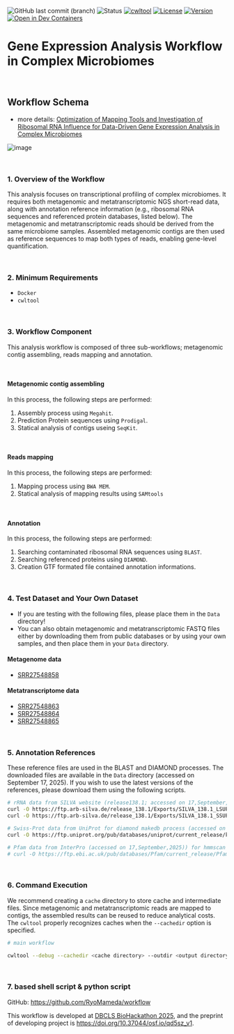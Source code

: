 
![GitHub last commit (branch)](https://img.shields.io/github/last-commit/RyoMameda/workflow_cwl/main)
![Status](https://img.shields.io/badge/status-development-yellow)
[![cwltool](https://img.shields.io/badge/cwltool-3.1.20250110105449-success)](https://github.com/common-workflow-language/cwltool/releases/tag/3.1.20250110105449)
[![License](https://img.shields.io/badge/License-MIT-blue.svg)](./LICENSE)
[![Version](https://img.shields.io/badge/version-1.0-brightgreen)](https://github.com/RyoMameda/ComplexMicrobiome_GeneExpression_CWL/releases/tag/v1.0)
[![Open in Dev Containers](https://img.shields.io/static/v1?label=Dev%20Containers&message=python3.11&color=blue&logo=docker)](https://github.com/yonesora56/plant2human/tree/main/.devcontainer)

# Gene Expression Analysis Workflow in Complex Microbiomes

&nbsp;

## Workflow Schema 
- more details: [Optimization of Mapping Tools and Investigation of Ribosomal RNA Influence for Data-Driven Gene Expression Analysis in Complex Microbiomes](https://doi.org/10.3390/microorganisms13050995)

![image](./image/microorganisms-13-00995-g001.png)

&nbsp;

### 1. Overview of the Workflow

This analysis focuses on transcriptional profiling of complex microbiomes. It requires both metagenomic and metatranscriptomic NGS short-read data, along with annotation reference information (e.g., ribosomal RNA sequences and referenced protein databases, listed below). The metagenomic and metatranscriptomic reads should be derived from the same microbiome samples. Assembled metagenomic contigs are then used as reference sequences to map both types of reads, enabling gene-level quantification.

&nbsp;

### 2. Minimum Requirements

- `Docker`
- `cwltool`

&nbsp;

### 3. Workflow Component

This analysis workflow is composed of three sub-workflows; metagenomic contig assembling, reads mapping and annotation. 

&nbsp;

#### Metagenomic contig assembling

In this process, the following steps are performed:


1. Assembly process using `Megahit`. 
2. Prediction Protein sequences using `Prodigal`.
3. Statical analysis of contigs useing `SeqKit`.

&nbsp;

#### Reads mapping

In this process, the following steps are performed:

1. Mapping process using `BWA MEM`.
2. Statical analysis of mapping results using `SAMtools`

&nbsp;

#### Annotation

In this process, the following steps are performed:

1. Searching contaminated ribosomal RNA sequences using `BLAST`.
2. Searching referenced proteins using `DIAMOND`.
3. Creation GTF formated file contained annotation informations.

&nbsp;

### 4. Test Dataset and Your Own Dataset

- If you are testing with the following files, please place them in the `Data` directory!
- You can also obtain metagenomic and metatranscriptomic FASTQ files either by downloading them from public databases or by using your own samples, and then place them in your `Data` directory.

#### Metagenome data

- [SRR27548858](https://www.ncbi.nlm.nih.gov/sra/?term=SRR27548858)

#### Metatranscriptome data

- [SRR27548863](https://www.ncbi.nlm.nih.gov/sra/?term=SRR27548863)
- [SRR27548864](https://www.ncbi.nlm.nih.gov/sra/?term=SRR27548864)
- [SRR27548865](https://www.ncbi.nlm.nih.gov/sra/?term=SRR27548865)

&nbsp;

### 5. Annotation References

These reference files are used in the BLAST and DIAMOND processes. The downloaded files are available in the `Data` directory (accessed on September 17, 2025). If you wish to use the latest versions of the references, please download them using the following scripts.

```bash
# rRNA data from SILVA website (release138.1; accessed on 17,September,2025)
curl -O https://ftp.arb-silva.de/release_138.1/Exports/SILVA_138.1_LSUParc_tax_silva.fasta.gz
curl -O https://ftp.arb-silva.de/release_138.1/Exports/SILVA_138.1_SSUParc_tax_silva.fasta.gz

# Swiss-Prot data from UniProt for diamond makedb process (accessed on 17,September,2025)
curl -O https://ftp.uniprot.org/pub/databases/uniprot/current_release/knowledgebase/complete/uniprot_sprot.fasta.gz

# Pfam data from InterPro (accessed on 17,September,2025)) for hmmscan proess. Appling HMMER process in this workflow is on going, however this process takes time. This step will be optional.
# curl -O https://ftp.ebi.ac.uk/pub/databases/Pfam/current_release/Pfam-A.hmm.gz
```

&nbsp;

### 6. Command Execution

We recommend creating a `cache` directory to store cache and intermediate files. Since metagenomic and metatranscriptomic reads are mapped to contigs, the assembled results can be reused to reduce analytical costs. The `cwltool` properly recognizes caches when the `--cachedir` option is specified.

```bash
# main workflow

cwltool --debug --cachedir <cache directory> --outdir <output directory> ./Worlkflow/main_w.cwl ./config/main_w.yml

```

&nbsp;

### 7. based shell script & python script

GitHub: https://github.com/RyoMameda/workflow

This workflow is developed at [DBCLS BioHackathon 2025](https://github.com/dbcls/bh25/), and the preprint of developing project is https://doi.org/10.37044/osf.io/qd5sz_v1.
